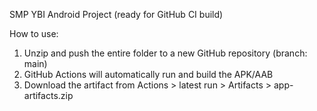 SMP YBI Android Project (ready for GitHub CI build)

How to use:
1. Unzip and push the entire folder to a new GitHub repository (branch: main)
2. GitHub Actions will automatically run and build the APK/AAB
3. Download the artifact from Actions > latest run > Artifacts > app-artifacts.zip
